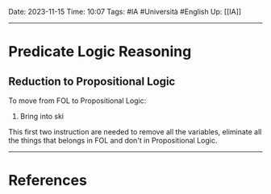 Date: 2023-11-15
Time: 10:07
Tags: #IA #Università #English
Up: [[IA]] 

---
# Predicate Logic Reasoning

## Reduction to Propositional Logic

To move from FOL to Propositional Logic:
1. Bring into ski

This first two instruction are needed to remove all the variables, eliminate all the things that belongs in FOL and don't in Propositional Logic. 


---
# References
